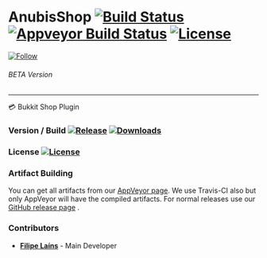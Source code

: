 # AnubisShop [![Build Status](https://travis-ci.org/AnubisCore/AnubisShop.svg?branch=master)](https://travis-ci.org/AnubisCore/AnubisShop) [![Appveyor Build Status](https://ci.appveyor.com/api/projects/status/0cmd3uu7qqlgpr4y?svg=true)](https://ci.appveyor.com/project/FFY00/anubisshop) [![License](https://img.shields.io/badge/license-SNCL-lightgrey.svg)](https://tldrlegal.com/license/simple-non-code-license-%28sncl%29) 
[![Follow](https://img.shields.io/twitter/follow/FilipeLains.svg)](http://twitter.com/intent/user?screen_name=FilipeLains)
###### BETA Version
------------------------------------------
:credit_card: Bukkit Shop Plugin

### Version / Build [![Release](https://img.shields.io/github/release/anubiscore/anubisshop.svg)](https://github.com/AnubisCore/AnubisShop/releases) [![Downloads](https://img.shields.io/github/downloads/anubiscore/anubisshop/total.svg)](https://github.com/AnubisCore/AnubisShop/releases)

### License [![License](https://img.shields.io/badge/license-SNCL-lightgrey.svg)](https://tldrlegal.com/license/simple-non-code-license-%28sncl%29) 

### Artifact Building
You can get all artifacts from our [AppVeyor page](https://ci.appveyor.com/project/FFY00/anubisshop). We use Travis-CI also but only AppVeyor will have the compiled artifacts. For normal releases use our [GitHub release page](https://github.com/AnubisCore/AnubisShop/releases) .

### Contributors
 - [**Filipe Laíns**](http://twitter.com/intent/user?screen_name=FilipeLains) - Main Developer
